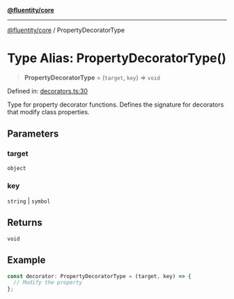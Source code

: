 [**@fluentity/core**](../README.md)

***

[@fluentity/core](../globals.md) / PropertyDecoratorType

# Type Alias: PropertyDecoratorType()

> **PropertyDecoratorType** = (`target`, `key`) => `void`

Defined in: [decorators.ts:30](https://github.com/cedricpierre/fluentity-core/blob/aad1fc7f24cf0b206289c6d46b6ae68cacfbd24a/src/decorators.ts#L30)

Type for property decorator functions.
Defines the signature for decorators that modify class properties.

## Parameters

### target

`object`

### key

`string` | `symbol`

## Returns

`void`

## Example

```typescript
const decorator: PropertyDecoratorType = (target, key) => {
  // Modify the property
};
```
